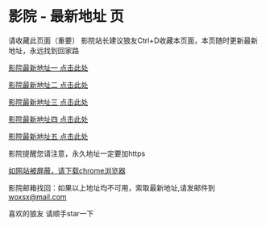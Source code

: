 # 影院 - 最新地址 页

请收藏此页面（重要）
影院站长建议狼友Ctrl+D收藏本页面，本页随时更新最新地址，永远找到回家路

[影院最新地址一 点击此处](https://cvwr5g.com/) 

[影院最新地址二 点击此处](https://5gxmba.com/) 

[影院最新地址三 点击此处](https://pbg55g.com/) 

[影院最新地址四 点击此处](https://5gxmba.com/) 

[影院最新地址五 点击此处](https://cvwr5g.com/) 

影院提醒您请注意，永久地址一定要加https

[如网站被屏蔽，请下载chrome浏览器](https://8xe23.com/chrome_93.0.4577.82.apk) 

影院邮箱找回：如果以上地址均不可用，索取最新地址,请发邮件到 woxsx@mail.com

喜欢的狼友 请顺手star一下
